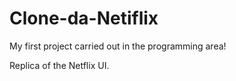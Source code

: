 # Clone-da-Netiflix


My first project carried out in the programming area!

Replica of the Netflix UI.

